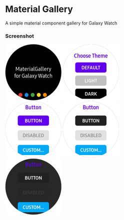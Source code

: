 # Material Gallery
A simple material component gallery for Galaxy Watch

### Screenshot

<img src="screenshot1.png" width=180/> <img src="screenshot2.png" width=180/> <img src="screenshot3.png" width=180/> <img src="screenshot4.png" width=180/> <img src="screenshot5.png" width=180/>
